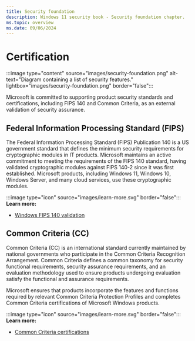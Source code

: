 ```yaml
---
title: Security foundation
description: Windows 11 security book - Security foundation chapter.
ms.topic: overview
ms.date: 09/06/2024
---
```


# Certification

:::image type="content" source="images/security-foundation.png" alt-text="Diagram containing a list of security features." lightbox="images/security-foundation.png" border="false":::

Microsoft is committed to supporting product security standards and certifications, including FIPS 140 and Common Criteria, as an external validation of security assurance.

## Federal Information Processing Standard (FIPS)

The Federal Information Processing Standard (FIPS) Publication 140 is a US government standard that defines the minimum security requirements for cryptographic modules in IT products. Microsoft maintains an active commitment to meeting the requirements of the FIPS 140 standard, having validated cryptographic modules against FIPS 140-2 since it was first established. Microsoft products, including Windows 11, Windows 10, Windows Server, and many cloud services, use these cryptographic modules.

:::image type="icon" source="images/learn-more.svg" border="false"::: **Learn more:**

- [Windows FIPS 140 validation][LINK-1]

## Common Criteria (CC)

Common Criteria (CC) is an international standard currently maintained by national governments who participate in the Common Criteria Recognition Arrangement. Common Criteria defines a common taxonomy for security functional requirements, security assurance requirements, and an evaluation methodology used to ensure products undergoing evaluation satisfy the functional and assurance requirements.

Microsoft ensures that products incorporate the features and functions required by relevant Common Criteria Protection Profiles and completes Common Criteria certifications of Microsoft Windows products.

:::image type="icon" source="images/learn-more.svg" border="false"::: **Learn more:**

- [Common Criteria certifications][LINK-2]

<!--links-->

[LINK-1]: /windows/security/security-foundations/certification/fips-140-validation
[LINK-2]: /windows/security/threat-protection/windows-platform-common-criteria